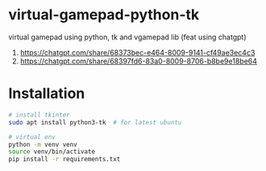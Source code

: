 # virtual-gamepad-python-tk
virtual gamepad using python, tk and vgamepad lib (feat using chatgpt)


1) https://chatgpt.com/share/68373bec-e464-8009-9141-cf49ae3ec4c3
2) https://chatgpt.com/share/68397fd6-83a0-8009-8706-b8be9e18be64


# Installation

```bash
# install tkinter
sudo apt install python3-tk  # for latest ubuntu

# virtual env
python -m venv venv
source venv/bin/activate
pip install -r requirements.txt
```
